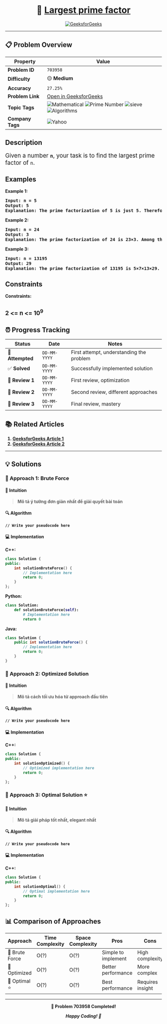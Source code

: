 <div align="center">

# 🧠 [Largest prime factor](https://www.geeksforgeeks.org/problems/largest-prime-factor2601/1)

[![GeeksforGeeks](<https://img.shields.io/badge/GeeksforGeeks-Problem-0F9D58?style=for-the-badge&logo=geeksforgeeks&logoColor=white>)](https://www.geeksforgeeks.org/problems/largest-prime-factor2601/1)

</div>

---

## 📋 Problem Overview

| Property | Value |
|----------|-------|
| **Problem ID** | `703958` |
| **Difficulty** | 🟡 **Medium** |
| **Accuracy** | `27.25%` |
| **Problem Link** | [Open in GeeksforGeeks](https://www.geeksforgeeks.org/problems/largest-prime-factor2601/1) |
| **Topic Tags** | ![Mathematical](https://img.shields.io/badge/-Mathematical-blue?style=flat-square) ![Prime Number](https://img.shields.io/badge/-Prime%20Number-blue?style=flat-square) ![sieve](https://img.shields.io/badge/-sieve-blue?style=flat-square) ![Algorithms](https://img.shields.io/badge/-Algorithms-blue?style=flat-square) |
| **Company Tags** | ![Yahoo](https://img.shields.io/badge/-Yahoo-orange?style=flat-square) |

## Description
<!-- description:start -->
<p><span style="font-size: 14pt;">Given a number <strong><code>n</code></strong>, your task is to find the largest prime factor of <code>n</code>.</span></p>
<p><span style="font-size: 14pt;"><strong>
<!-- description:end -->

## Examples

<p><strong class="example">Example 1:</strong></p>
<pre>
<strong>Input:</strong> n = 5
<strong>Output:</strong> 5
<strong>Explanation:</strong> The prime factorization of 5 is just 5. Therefore, the largest prime factor is 5.
</pre>

<p><strong class="example">Example 2:</strong></p>
<pre>
<strong>Input:</strong> n = 24
<strong>Output:</strong> 3
<strong>Explanation:</strong> The prime factorization of 24 is 23×3. Among the prime factors (2, 3), the largest is 3.
</pre>

<p><strong class="example">Example 3:</strong></p>
<pre>
<strong>Input:</strong> n = 13195
<strong>Output:</strong> 29
<strong>Explanation:</strong> The prime factorization of 13195 is 5×7×13×29. The largest prime factor is 29.
</pre>

## Constraints

<p><strong>Constraints:</strong></p>
</span><br /><span style="font-size: 14pt;">2 <= n <= 10<sup>9</sup></span></p>

## ⏰ Progress Tracking

| Status | Date | Notes |
|--------|------|-------|
| 🎯 **Attempted** | `DD-MM-YYYY` | First attempt, understanding the problem |
| ✅ **Solved** | `DD-MM-YYYY` | Successfully implemented solution |
| 🔄 **Review 1** | `DD-MM-YYYY` | First review, optimization |
| 🔄 **Review 2** | `DD-MM-YYYY` | Second review, different approaches |
| 🔄 **Review 3** | `DD-MM-YYYY` | Final review, mastery |

## 📚 Related Articles

1. [GeeksforGeeks Article 1](https://www.geeksforgeeks.org/find-largest-prime-factor-number/)
2. [GeeksforGeeks Article 2](https://www.geeksforgeeks.org/print-all-prime-factors-of-a-given-number/)

---

## 💡 Solutions

### 🥉 Approach 1: Brute Force

#### 📝 Intuition
> Mô tả ý tưởng đơn giản nhất để giải quyết bài toán

#### 🔍 Algorithm
```pseudo
// Write your pseudocode here
```

#### 💻 Implementation

**C++:**
```cpp
class Solution {
public:
    int solutionBruteForce() {
        // Implementation here
        return 0;
    }
};
```

**Python:**
```python
class Solution:
    def solutionBruteForce(self):
        # Implementation here
        return 0
```

**Java:**
```java
class Solution {
    public int solutionBruteForce() {
        // Implementation here
        return 0;
    }
}
```

### 🥈 Approach 2: Optimized Solution

#### 📝 Intuition
> Mô tả cách tối ưu hóa từ approach đầu tiên

#### 🔍 Algorithm
```pseudo
// Write your pseudocode here
```

#### 💻 Implementation

**C++:**
```cpp
class Solution {
public:
    int solutionOptimized() {
        // Optimized implementation here
        return 0;
    }
};
```

### 🥇 Approach 3: Optimal Solution ⭐

#### 📝 Intuition
> Mô tả giải pháp tốt nhất, elegant nhất

#### 🔍 Algorithm
```pseudo
// Write your pseudocode here
```

#### 💻 Implementation

**C++:**
```cpp
class Solution {
public:
    int solutionOptimal() {
        // Optimal implementation here
        return 0;
    }
};
```

## 📊 Comparison of Approaches

| Approach | Time Complexity | Space Complexity | Pros | Cons |
|----------|-----------------|------------------|------|------|
| 🥉 Brute Force | O(?) | O(?) | Simple to implement | High complexity |
| 🥈 Optimized   | O(?) | O(?) | Better performance | More complex |
| 🥇 Optimal ⭐  | O(?) | O(?) | Best performance | Requires insight |

---

<div align="center">

**🎯 Problem 703958 Completed!**

*Happy Coding! 🚀*

</div>
